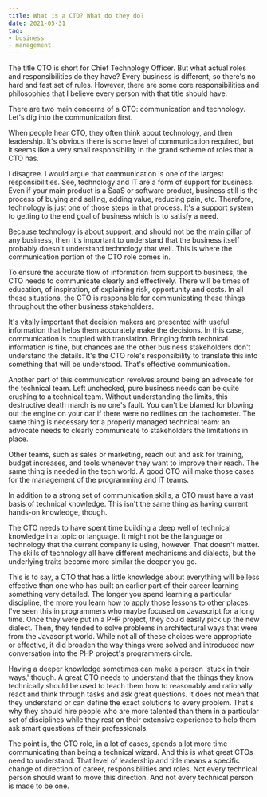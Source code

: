 ```yaml
---
title: What is a CTO? What do they do?
date: 2021-05-31
tag:
- business
- management
---
```

The title CTO is short for Chief Technology Officer. But what actual roles and responsibilities do they have? Every business is different, so there's no hard and fast set of rules. However, there are some core responsibilities and philosophies that I believe every person with that title should have.

<!--more-->

There are two main concerns of a CTO: communication and technology.  Let's dig into the communication first.

When people hear CTO, they often think about technology, and then leadership.  It's obvious there is some level of communication required, but it seems like a very small responsibility in the grand scheme of roles that a CTO has.

I disagree. I would argue that communication is one of the largest responsibilities.  See, technology and IT are a form of support for business. Even if your main product is a SaaS or software product, business still is the process of buying and selling, adding value, reducing pain, etc.  Therefore, technology is just one of those steps in that process. It's a support system to getting to the end goal of business which is to satisfy a need.

Because technology is about support, and should not be the main pillar of any business, then it's important to understand that the business itself probably doesn't understand technology that well. This is where the communication portion of the CTO role comes in.

To ensure the accurate flow of information from support to business, the CTO needs to communicate clearly and effectively.  There will be times of education, of inspiration, of explaining risk, opportunity and costs. In all these situations, the CTO is responsible for communicating these things throughout the other business stakeholders. 

It's vitally important that decision makers are presented with useful information that helps them accurately make the decisions. In this case, communication is coupled with translation. Bringing forth technical information is fine, but chances are the other business stakeholders don't understand the details. It's the CTO role's responsibility to translate this into something that will be understood.  That's effective communication.

Another part of this communication revolves around being an advocate for the technical team.  Left unchecked, pure business needs can be quite crushing to a technical team. Without understanding the limits, this destructive death march is no one's fault.  You can't be blamed for blowing out the engine on your car if there were no redlines on the tachometer.  The same thing is necessary for a properly managed technical team: an advocate needs to clearly communicate to stakeholders the limitations in place.

Other teams, such as sales or marketing, reach out and ask for training, budget increases, and tools whenever they want to improve their reach.  The same thing is needed in the tech world. A good CTO will make those cases for the management of the programming and IT teams.

In addition to a strong set of communication skills, a CTO must have a vast basis of technical knowledge.  This isn't the same thing as having current hands-on knowledge, though.

The CTO needs to have spent time building a deep well of technical knowledge in a topic or language. It might not be the language or technology that the current company is using, however. That doesn't matter.  The skills of technology all have different mechanisms and dialects, but the underlying traits become more similar the deeper you go.

This is to say, a CTO that has a little knowledge about everything will be less effective than one who has built an earlier part of their career learning something very detailed.  The longer you spend learning a particular discipline, the more you learn how to apply those lessons to other places.  I've seen this in programmers who maybe focused on Javascript for a long time. Once they were put in a PHP project, they could easily pick up the new dialect. Then, they tended to solve problems in architectural ways that were from the Javascript world.  While not all of these choices were appropriate or effective, it did broaden the way things were solved and introduced new conversation into the PHP project's programmers circle.

Having a deeper knowledge sometimes can make a person 'stuck in their ways,' though.  A great CTO needs to understand that the things they know technically should be used to teach them how to reasonably and rationally react and think through tasks and ask great questions. It does not mean that they understand or can define the exact solutions to every problem. That's why they should hire people who are more talented than them in a particular set of disciplines while they rest on their extensive experience to help them ask smart questions of their professionals.

The point is, the CTO role, in a lot of cases, spends a lot more time communicating than being a technical wizard.  And this is what great CTOs need to understand. That level of leadership and title means a specific change of direction of career, responsibilities and roles.  Not every technical person should want to move this direction. And not every technical person is made to be one.